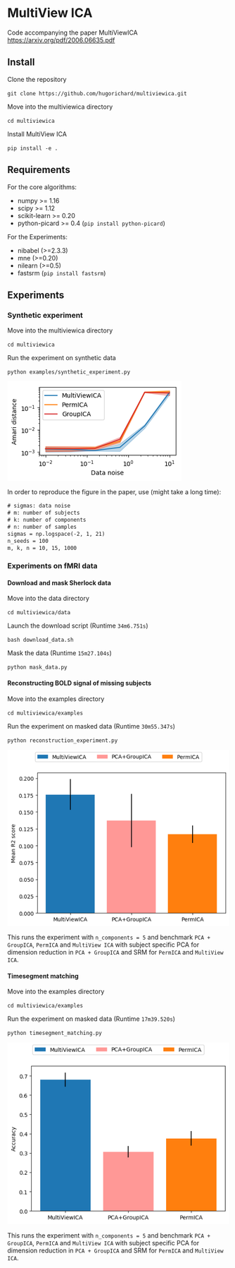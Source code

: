 # MultiView ICA

Code accompanying the paper MultiViewICA https://arxiv.org/pdf/2006.06635.pdf

## Install

Clone the repository

`git clone https://github.com/hugorichard/multiviewica.git`

Move into the multiviewica directory

``cd multiviewica``

Install MultiView ICA

`pip install -e .`


## Requirements
For the core algorithms:
* numpy >= 1.16
* scipy >= 1.12
* scikit-learn >= 0.20
* python-picard >= 0.4 (``pip install python-picard``)

For the Experiments:
* nibabel (>=2.3.3)
* mne (>=0.20)
* nilearn (>=0.5)
* fastsrm (``pip install fastsrm``)

## Experiments

### Synthetic experiment

Move into the multiviewica directory

``cd multiviewica``

Run the experiment on synthetic data

`python examples/synthetic_experiment.py`

![synthetic_experiment](./figures/synthetic_experiment.png)

In order to reproduce the figure in the paper, use (might take a long time):
```
# sigmas: data noise
# m: number of subjects
# k: number of components
# n: number of samples
sigmas = np.logspace(-2, 1, 21)
n_seeds = 100
m, k, n = 10, 15, 1000
```

### Experiments on fMRI data

#### Download and mask Sherlock data

Move into the data directory

``cd multiviewica/data``

Launch the download script (Runtime ``34m6.751s``)

`` bash download_data.sh ``

Mask the data (Runtime ``15m27.104s``)

``python mask_data.py``

#### Reconstructing BOLD signal of missing subjects

Move into the examples directory

``cd multiviewica/examples``

Run the experiment on masked data (Runtime ``30m55.347s``)

``python reconstruction_experiment.py``

![reconstruction_experiment](./figures/reconstruction.png)

This runs the experiment with ``n_components = 5`` and benchmark ``PCA + GroupICA``,  ``PermICA`` and ``MultiView ICA`` with subject specific PCA for dimension reduction in ``PCA + GroupICA`` and SRM for ``PermICA`` and ``MultiView ICA``.

#### Timesegment matching

Move into the examples directory

``cd multiviewica/examples``

Run the experiment on masked data (Runtime ``17m39.520s``)

``python timesegment_matching.py``

![timesegment_matching](./figures/timesegment_matching.png)

This runs the experiment with ``n_components = 5`` and benchmark ``PCA + GroupICA``,  ``PermICA`` and ``MultiView ICA`` with subject specific PCA for dimension reduction in ``PCA + GroupICA`` and SRM for ``PermICA`` and ``MultiView ICA``.

